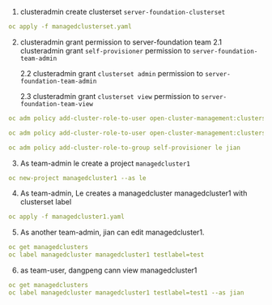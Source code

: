 1. clusteradmin create clusterset `server-foundation-clusterset`

```yaml
oc apply -f managedclusterset.yaml
```

2. clusteradmin grant permission to server-foundation team
    2.1 clusteradmin grant `self-provisioner` permission to `server-foundation-team-admin`

    2.2 clusteradmin grant `clusterset admin` permission to `server-foundation-team-admin`

    2.3 clusteradmin grant `clusterset view` permission to `server-foundation-team-view`
```yaml
oc adm policy add-cluster-role-to-user open-cluster-management:clusterset-admin:server-foundation-clusterset le jian

oc adm policy add-cluster-role-to-user open-cluster-management:clusterset-view:server-foundation-clusterset dangpeng

oc adm policy add-cluster-role-to-group self-provisioner le jian
```
3. As team-admin le create a project `managedcluster1`

```yaml
oc new-project managedcluster1 --as le
```
4. As team-admin, Le creates a managedcluster managedcluster1 with clusterset label 
```yaml
oc apply -f managedcluster1.yaml
```
5. As another team-admin, jian can edit managedcluster1.
```yaml
oc get managedclusters
oc label managedcluster managedcluster1 testlabel=test
```
6. as team-user, dangpeng cann view managedcluster1

```yaml
oc get managedclusters
oc label managedcluster managedcluster1 testlabel=test1 --as jian
```



